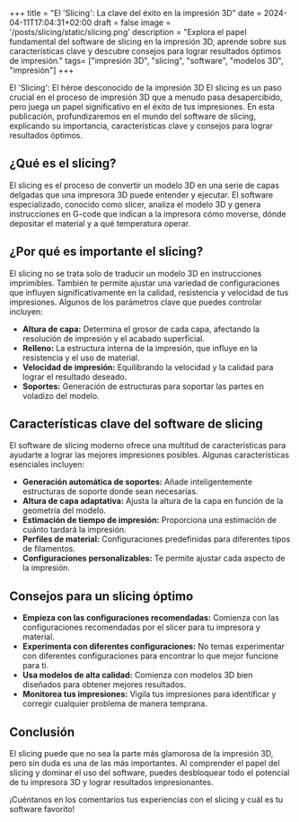 +++
title = "El 'Slicing': La clave del éxito en la impresión 3D"
date = 2024-04-11T17:04:31+02:00
draft = false
image = '/posts/slicing/static/slicing.png'
description = "Explora el papel fundamental del software de slicing en la impresión 3D, aprende sobre sus características clave y descubre consejos para lograr resultados óptimos de impresión."
tags=  ["impresión 3D", "slicing", "software", "modelos 3D", "impresión"]
+++

El 'Slicing': El héroe desconocido de la impresión 3D
El slicing es un paso crucial en el proceso de impresión 3D que a menudo pasa desapercibido, pero juega un papel significativo en el éxito de tus impresiones. En esta publicación, profundizaremos en el mundo del software de slicing, explicando su importancia, características clave y consejos para lograr resultados óptimos.

## ¿Qué es el slicing?

El slicing es el proceso de convertir un modelo 3D en una serie de capas delgadas que una impresora 3D puede entender y ejecutar. El software especializado, conocido como slicer, analiza el modelo 3D y genera instrucciones en G-code que indican a la impresora cómo moverse, dónde depositar el material y a qué temperatura operar.

## ¿Por qué es importante el slicing?

El slicing no se trata solo de traducir un modelo 3D en instrucciones imprimibles. También te permite ajustar una variedad de configuraciones que influyen significativamente en la calidad, resistencia y velocidad de tus impresiones. Algunos de los parámetros clave que puedes controlar incluyen:

- **Altura de capa:** Determina el grosor de cada capa, afectando la resolución de impresión y el acabado superficial.
- **Relleno:** La estructura interna de la impresión, que influye en la resistencia y el uso de material.
- **Velocidad de impresión:** Equilibrando la velocidad y la calidad para lograr el resultado deseado.
- **Soportes:** Generación de estructuras para soportar las partes en voladizo del modelo.

## Características clave del software de slicing

El software de slicing moderno ofrece una multitud de características para ayudarte a lograr las mejores impresiones posibles. Algunas características esenciales incluyen:

- **Generación automática de soportes:** Añade inteligentemente estructuras de soporte donde sean necesarias.
- **Altura de capa adaptativa:** Ajusta la altura de la capa en función de la geometría del modelo.
- **Estimación de tiempo de impresión:** Proporciona una estimación de cuánto tardará la impresión.
- **Perfiles de material:** Configuraciones predefinidas para diferentes tipos de filamentos.
- **Configuraciones personalizables:** Te permite ajustar cada aspecto de la impresión.

## Consejos para un slicing óptimo

- **Empieza con las configuraciones recomendadas:** Comienza con las configuraciones recomendadas por el slicer para tu impresora y material.
- **Experimenta con diferentes configuraciones:** No temas experimentar con diferentes configuraciones para encontrar lo que mejor funcione para ti.
- **Usa modelos de alta calidad:** Comienza con modelos 3D bien diseñados para obtener mejores resultados.
- **Monitorea tus impresiones:** Vigila tus impresiones para identificar y corregir cualquier problema de manera temprana.

## Conclusión

El slicing puede que no sea la parte más glamorosa de la impresión 3D, pero sin duda es una de las más importantes. Al comprender el papel del slicing y dominar el uso del software, puedes desbloquear todo el potencial de tu impresora 3D y lograr resultados impresionantes.

¡Cuéntanos en los comentarios tus experiencias con el slicing y cuál es tu software favorito!
